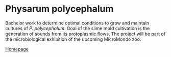 # Physarum polycephalum

Bachelor work to determine optimal conditions to grow and maintain cultures of <i>P. polycephalum</i>. Goal of the slime mold cultivation is the generation of sounds from its protoplasmic flows. The project will be part of the microbiological exhibition of the upcoming MicroMondo zoo.

[Homepage](https://tklammsteiner.github.io/physarum)
